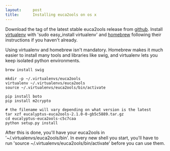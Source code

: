 ```yaml
---
layout:     post
title:      Installing euca2ools on os x
---
```



Download the tag of the latest stable euca2ools release from [github](https://github.com/eucalyptus/euca2ools/tags). Install [virtualenv](http://www.virtualenv.org/en/latest/index.html) with 'sudo easy_install virtualenv' and [homebrew](http://mxcl.github.com/homebrew/) following their instructions if you haven't already.

Using virtualenv and homebrew isn't mandatory. Homebrew makes it much easier to install many tools and libraries like swig, and virtualenv lets you keep isolated python environments.

	
	brew install swig
	
	mkdir -p ~/.virtualenvs/euca2ools
	virtualenv ~/.virtualenvs/euca2ools
	source ~/.virtualenvs/euca2ools/bin/activate
	
	pip install boto
	pip install m2crypto
	
	# the filename will vary depending on what version is the latest
	tar xzf eucalyptus-euca2ools-2.1.0-0-gb5c5889.tar.gz
	cd eucalyptus-euca2ools-c5c7caa
	python setup.py install
	


After this is done, you'll have your euca2ools in '~/.virtualenvs/euca2ools/bin'. In every new shell you start, you'll have to run 'source ~/.virtualenvs/euca2ools/bin/activate' before you can use them.




